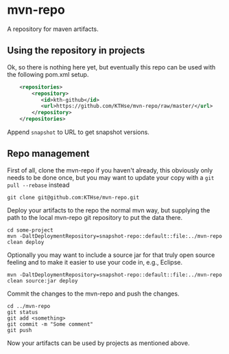 mvn-repo
========

A repository for maven artifacts.

## Using the repository in projects ##

Ok, so there is nothing here yet, but eventually this repo can be used with the following pom.xml setup.

```xml
    <repositories>
        <repository>
           <id>kth-github</id>
           <url>https://github.com/KTHse/mvn-repo/raw/master/</url>
        </repository>
    </repositories>

```

Append `snapshot` to URL to get snapshot versions.

## Repo management ##

First of all, clone the mvn-repo if you haven't already, this obviously only needs to be done
once, but you may want to update your copy with a `git pull --rebase` instead

```
git clone git@github.com:KTHse/mvn-repo.git
```

Deploy your artifacts to the repo the normal mvn way, but supplying the path to the 
local mvn-repo git repository to put the data there.

```
cd some-project
mvn -DaltDeploymentRepository=snapshot-repo::default::file:../mvn-repo clean deploy
```

Optionally you may want to include a source jar for that truly open source feeling and
to make it easier to use your code in, e.g., Eclipse.

```
mvn -DaltDeploymentRepository=snapshot-repo::default::file:../mvn-repo clean source:jar deploy
```

Commit the changes to the mvn-repo and push the changes.

```
cd ../mvn-repo
git status
git add <something>
git commit -m "Some comment"
git push
```

Now your artifacts can be used by projects as mentioned above.
